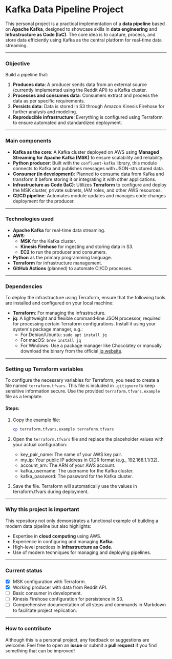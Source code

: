 # **Kafka Data Pipeline Project**

This personal project is a practical implementation of a **data pipeline** based on **Apache Kafka**, designed to showcase skills in **data engineering** and **Infrastructure as Code (IaC)**. The core idea is to capture, process, and store data efficiently using Kafka as the central platform for real-time data streaming.

----------

### **Objective**

Build a pipeline that:

1.  **Produces data**: A producer sends data from an external source (currently implemented using the Reddit API) to a Kafka cluster.
2.  **Processes and consumes data**: Consumers extract and process the data as per specific requirements.
3.  **Persists data**: Data is stored in S3 through Amazon Kinesis Firehose for further analysis and modeling.
4.  **Reproducible infrastructure**: Everything is configured using Terraform to ensure automated and standardized deployment.

----------

### **Main components**

-   **Kafka as the core**: A Kafka cluster deployed on AWS using **Managed Streaming for Apache Kafka (MSK)** to ensure scalability and reliability.
-   **Python producer**: Built with the `confluent-kafka` library, this module connects to Kafka and publishes messages with JSON-structured data.
-   **Consumer (in development)**: Planned to consume data from Kafka and transform it before storing it or integrating it with other applications.
-   **Infrastructure as Code (IaC)**: Utilizes **Terraform** to configure and deploy the MSK cluster, private subnets, IAM roles, and other AWS resources.
-   **CI/CD pipeline**: Automates module updates and manages code changes deployment for the producer.

----------

### **Technologies used**

-   **Apache Kafka** for real-time data streaming.
-   **AWS**:
    -   **MSK** for the Kafka cluster.
    -   **Kinesis Firehose** for ingesting and storing data in S3.
    -   **EC2** to run the producer and consumers.
-   **Python** as the primary programming language.
-   **Terraform** for infrastructure management.
-   **GitHub Actions** (planned) to automate CI/CD processes.

----------

### **Dependencies**

To deploy the infrastructure using Terraform, ensure that the following tools are installed and configured on your local machine:

-   **Terraform**: For managing the infrastructure.
-   **jq**: A lightweight and flexible command-line JSON processor, required for processing certain Terraform configurations. Install it using your system's package manager, e.g.:
    -   For Debian/Ubuntu: `sudo apt install jq`
    -   For macOS: `brew install jq`
    -   For Windows: Use a package manager like Chocolatey or manually download the binary from the official [jq website](https://stedolan.github.io/jq/).

----------

### **Setting up Terraform variables**

To configure the necessary variables for Terraform, you need to create a file named `terraform.tfvars`. This file is included in `.gitignore` to keep sensitive information secure. Use the provided `terraform.tfvars.example` file as a template.

#### Steps:

1. Copy the example file:
   ```bash
   cp terraform.tfvars.example terraform.tfvars
   ```
2. Open the `terraform.tfvars` file and replace the placeholder values with your actual configuration:
   * key_pair_name: The name of your AWS key pair.
   * my_ip: Your public IP address in CIDR format (e.g., 192.168.1.1/32).
   * account_arn: The ARN of your AWS account.
   * kafka_username: The username for the Kafka cluster.
   * kafka_password: The password for the Kafka cluster. 

3. Save the file. Terraform will automatically use the values in terraform.tfvars during deployment.

----------

### **Why this project is important**

This repository not only demonstrates a functional example of building a modern data pipeline but also highlights:

-   Expertise in **cloud computing** using AWS.
-   Experience in configuring and managing **Kafka**.
-   High-level practices in **Infrastructure as Code**.
-   Use of modern techniques for managing and deploying pipelines.

----------

### **Current status**

 - [x] MSK configuration with Terraform.
 - [x] Working producer with data from Reddit API.
 - [ ] Basic consumer in development.
 - [ ] Kinesis Firehose configuration for persistence in S3.
 - [ ] Comprehensive documentation of all steps and commands in Markdown to facilitate project replication.

----------

### **How to contribute**

Although this is a personal project, any feedback or suggestions are welcome. Feel free to open an **issue** or submit a **pull request** if you find something that can be improved!
